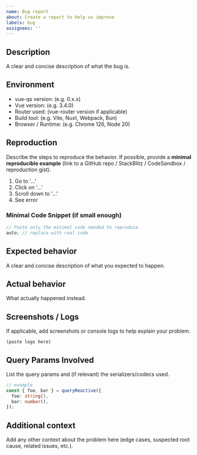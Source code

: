 ```yaml
---
name: Bug report
about: Create a report to help us improve
labels: bug
assignees: ''
---
```


## Description

A clear and concise description of what the bug is.

## Environment

- vue-qs version: (e.g. 0.x.x)
- Vue version: (e.g. 3.4.0)
- Router used: (vue-router version if applicable)
- Build tool: (e.g. Vite, Nuxt, Webpack, Bun)
- Browser / Runtime: (e.g. Chrome 126, Node 20)

## Reproduction

Describe the steps to reproduce the behavior. If possible, provide a **minimal reproducible example** (link to a GitHub repo / StackBlitz / CodeSandbox / reproduction gist).

1. Go to '...'
2. Click on '...'
3. Scroll down to '...'
4. See error

### Minimal Code Snippet (if small enough)

```ts
// Paste only the minimal code needed to reproduce
auto; // replace with real code
```

## Expected behavior

A clear and concise description of what you expected to happen.

## Actual behavior

What actually happened instead.

## Screenshots / Logs

If applicable, add screenshots or console logs to help explain your problem.

```
(paste logs here)
```

## Query Params Involved

List the query params and (if relevant) the serializers/codecs used.

```ts
// example
const { foo, bar } = queryReactive({
  foo: string(),
  bar: number(),
});
```

## Additional context

Add any other context about the problem here (edge cases, suspected root cause, related issues, etc.).
